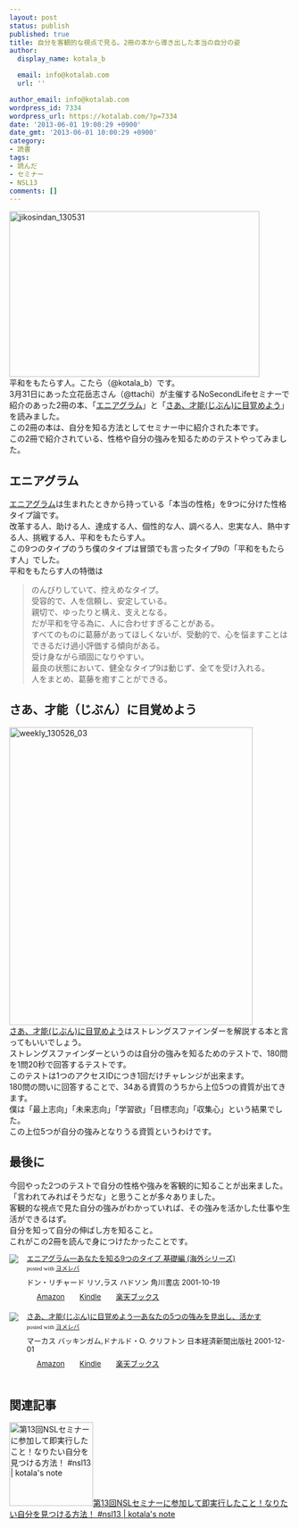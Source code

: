 ```yaml
---
layout: post
status: publish
published: true
title: 自分を客観的な視点で見る。2冊の本から導き出した本当の自分の姿
author:
  display_name: kotala_b

  email: info@kotalab.com
  url: ''

author_email: info@kotalab.com
wordpress_id: 7334
wordpress_url: https://kotalab.com/?p=7334
date: '2013-06-01 19:00:29 +0900'
date_gmt: '2013-06-01 10:00:29 +0900'
category:
- 読書
tags:
- 読んだ
- セミナー
- NSL13
comments: []
---
```

<p><img src="https://kotalab.com/wp-content/uploads/jikosindan_130531-448x297.jpg" alt="jikosindan_130531" width="448" height="297" class="alignnone size-large wp-image-7335" /><br />
平和をもたらす人。こたら（@kotala_b）です。<br />
3月31日にあった立花岳志さん（@ttachi）が主催するNoSecondLifeセミナーで紹介のあった2冊の本、「<a href="http://c.af.moshimo.com/af/c/click?a_id=374940&p_id=170&pc_id=185&pl_id=4062&s_v=b5Rz2P0601xu&url=http%3A%2F%2Fwww.amazon.co.jp%2Fexec%2Fobidos%2FASIN%2F4047913944%2Fref%3Dnosim" rel="nofollow" name="booklink" target="_blank">エニアグラム</a>」と「<a href="http://c.af.moshimo.com/af/c/click?a_id=374940&p_id=170&pc_id=185&pl_id=4062&s_v=b5Rz2P0601xu&url=http%3A%2F%2Fwww.amazon.co.jp%2Fexec%2Fobidos%2FASIN%2F4532149479%2Fref%3Dnosim" rel="nofollow" name="booklink" target="_blank">さあ、才能(じぶん)に目覚めよう</a>」を読みました。<br />
この2冊の本は、自分を知る方法としてセミナー中に紹介された本です。<br />
この2冊で紹介されている、性格や自分の強みを知るためのテストやってみました。<br />
<!--more--></p>
<h2>エニアグラム</h2>
<p><a href="http://c.af.moshimo.com/af/c/click?a_id=374940&p_id=170&pc_id=185&pl_id=4062&s_v=b5Rz2P0601xu&url=http%3A%2F%2Fwww.amazon.co.jp%2Fexec%2Fobidos%2FASIN%2F4047913944%2Fref%3Dnosim" rel="nofollow" name="booklink" target="_blank">エニアグラム</a>は生まれたときから持っている「本当の性格」を9つに分けた性格タイプ論です。<br />
改革する人、助ける人、達成する人、個性的な人、調べる人、忠実な人、熱中する人、挑戦する人、平和をもたらす人。<br />
この9つのタイプのうち僕のタイプは冒頭でも言ったタイプ9の「平和をもたらす人」でした。<br />
平和をもたらす人の特徴は</p>
<blockquote><p>のんびりしていて、控えめなタイプ。<br />
受容的で、人を信頼し、安定している。<br />
親切で、ゆったりと構え、支えとなる。<br />
だが平和を守る為に、人に合わせすぎることがある。<br />
すべてのものに葛藤があってほしくないが、受動的で、心を悩ますことはできるだけ過小評価する傾向がある。<br />
受け身ながら頑固になりやすい。<br />
最良の状態において、健全なタイプ9は動じず、全てを受け入れる。<br />
人をまとめ、葛藤を癒すことができる。
</p></blockquote>
<h2>さあ、才能（じぶん）に目覚めよう</h2>
<p><img src="https://kotalab.com/wp-content/uploads/weekly_130526_03.jpg" alt="weekly_130526_03" width="436" height="534" class="alignnone size-full wp-image-7251" /><br />
<a href="http://c.af.moshimo.com/af/c/click?a_id=374940&p_id=170&pc_id=185&pl_id=4062&s_v=b5Rz2P0601xu&url=http%3A%2F%2Fwww.amazon.co.jp%2Fexec%2Fobidos%2FASIN%2F4532149479%2Fref%3Dnosim" rel="nofollow" name="booklink" target="_blank">さあ、才能(じぶん)に目覚めよう</a>はストレングスファインダーを解説する本と言ってもいいでしょう。<br />
ストレングスファインダーというのは自分の強みを知るためのテストで、180問を1問20秒で回答するテストです。<br />
このテストは1つのアクセスIDにつき1回だけチャレンジが出来ます。<br />
180問の問いに回答することで、34ある資質のうちから上位5つの資質が出てきます。<br />
僕は「最上志向」「未来志向」「学習欲」「目標志向」「収集心」という結果でした。<br />
この上位5つが自分の強みとなりうる資質というわけです。</p>
<h2>最後に</h2>
<p>今回やった2つのテストで自分の性格や強みを客観的に知ることが出来ました。<br />
「言われてみればそうだな」と思うことが多々ありました。<br />
客観的な視点で見た自分の強みがわかっていれば、その強みを活かした仕事や生活ができるはず。<br />
自分を知って自分の伸ばし方を知ること。<br />
これがこの2冊を読んで身につけたかったことです。</p>
<div class="booklink-box" style="text-align:left;padding-bottom:20px;font-size:small;/zoom: 1;overflow: hidden;">
<div class="booklink-image" style="float:left;margin:0 15px 10px 0;"><a href="http://c.af.moshimo.com/af/c/click?a_id=374940&p_id=170&pc_id=185&pl_id=4062&s_v=b5Rz2P0601xu&url=http%3A%2F%2Fwww.amazon.co.jp%2Fexec%2Fobidos%2FASIN%2F4047913944%2Fref%3Dnosim" name="booklink" rel="nofollow" target="_blank"><img src="https://images-fe.ssl-images-amazon.com/images/I/51YV8KFDPTL._SL160_.jpg" style="border: none;" /></a></div>
<div class="booklink-info" style="line-height:120%;/zoom: 1;overflow: hidden;">
<div class="booklink-name" style="margin-bottom:10px;line-height:120%"><a href="http://c.af.moshimo.com/af/c/click?a_id=374940&p_id=170&pc_id=185&pl_id=4062&s_v=b5Rz2P0601xu&url=http%3A%2F%2Fwww.amazon.co.jp%2Fexec%2Fobidos%2FASIN%2F4047913944%2Fref%3Dnosim" rel="nofollow" name="booklink" target="_blank">エニアグラム―あなたを知る9つのタイプ 基礎編 (海外シリーズ)</a>
<div class="booklink-powered-date" style="font-size:8pt;margin-top:5px;font-family:verdana;line-height:120%">posted with <a href="https://yomereba.com" target="_blank">ヨメレバ</a></div>
</div>
<div class="booklink-detail" style="margin-bottom:5px;">ドン・リチャード リソ,ラス ハドソン 角川書店 2001-10-19    </div>
<div class="booklink-link2" style="margin-top:10px;">
<div class="shoplinkamazon" style="display:inline;margin-right:5px;background: url('https://img.yomereba.com/tam_y.gif') 0 0 no-repeat;padding: 2px 0 2px 18px;white-space: nowrap;"><a href="http://c.af.moshimo.com/af/c/click?a_id=374940&p_id=170&pc_id=185&pl_id=4062&s_v=b5Rz2P0601xu&url=http%3A%2F%2Fwww.amazon.co.jp%2Fexec%2Fobidos%2FASIN%2F4047913944%2Fref%3Dnosim" rel="nofollow" target="_blank" title="アマゾン" >Amazon</a></div>
<div class="shoplinkkindle" style="display:inline;margin-right:5px;background: url('https://img.yomereba.com/tam_y.gif') 0 0 no-repeat;padding: 2px 0 2px 18px;white-space: nowrap;"><a href="http://c.af.moshimo.com/af/c/click?a_id=374940&p_id=170&pc_id=185&pl_id=4062&s_v=b5Rz2P0601xu&url=http%3A%2F%2Fwww.amazon.co.jp%2Fgp%2Fsearch%3Fkeywords%3D%2583G%2583j%2583A%2583O%2583%2589%2583%2580%2581%255C%2582%25A0%2582%25C8%2582%25BD%2582%25F0%2592m%2582%25E99%2582%25C2%2582%25CC%2583%255E%2583C%2583v%2520%258A%25EE%2591b%2595%25D2%2520%2528%258AC%258AO%2583V%2583%258A%2581%255B%2583Y%2529%26__mk_ja_JP%3D%2583J%2583%255E%2583J%2583i%26url%3Dnode%253D2275256051" rel="nofollow" target="_blank" >Kindle</a></div>
<div class="shoplinkrakuten" style="display:inline;margin-right:5px;background: url('https://img.yomereba.com/tam_y.gif') 0 -50px no-repeat;padding: 2px 0 2px 18px;white-space: nowrap;"><a href="http://c.af.moshimo.com/af/c/click?a_id=374941&p_id=56&pc_id=56&pl_id=637&s_v=b5Rz2P0601xu&url=http%3A%2F%2Fbooks.rakuten.co.jp%2Frb%2F1385133%2F" rel="nofollow" target="_blank" title="楽天ブックス" >楽天ブックス</a></div>
</div>
</div>
<div class="booklink-footer" style="clear: left"></div>
</div>
<div class="booklink-box" style="text-align:left;padding-bottom:20px;font-size:small;/zoom: 1;overflow: hidden;">
<div class="booklink-image" style="float:left;margin:0 15px 10px 0;"><a href="http://c.af.moshimo.com/af/c/click?a_id=374940&p_id=170&pc_id=185&pl_id=4062&s_v=b5Rz2P0601xu&url=http%3A%2F%2Fwww.amazon.co.jp%2Fexec%2Fobidos%2FASIN%2F4532149479%2Fref%3Dnosim" name="booklink" rel="nofollow" target="_blank"><img src="https://images-fe.ssl-images-amazon.com/images/I/51A7ZKPW20L._SL160_.jpg" style="border: none;" /></a></div>
<div class="booklink-info" style="line-height:120%;/zoom: 1;overflow: hidden;">
<div class="booklink-name" style="margin-bottom:10px;line-height:120%"><a href="http://c.af.moshimo.com/af/c/click?a_id=374940&p_id=170&pc_id=185&pl_id=4062&s_v=b5Rz2P0601xu&url=http%3A%2F%2Fwww.amazon.co.jp%2Fexec%2Fobidos%2FASIN%2F4532149479%2Fref%3Dnosim" rel="nofollow" name="booklink" target="_blank">さあ、才能(じぶん)に目覚めよう―あなたの5つの強みを見出し、活かす</a>
<div class="booklink-powered-date" style="font-size:8pt;margin-top:5px;font-family:verdana;line-height:120%">posted with <a href="https://yomereba.com" target="_blank">ヨメレバ</a></div>
</div>
<div class="booklink-detail" style="margin-bottom:5px;">マーカス バッキンガム,ドナルド・O. クリフトン 日本経済新聞出版社 2001-12-01    </div>
<div class="booklink-link2" style="margin-top:10px;">
<div class="shoplinkamazon" style="display:inline;margin-right:5px;background: url('https://img.yomereba.com/tam_y.gif') 0 0 no-repeat;padding: 2px 0 2px 18px;white-space: nowrap;"><a href="http://c.af.moshimo.com/af/c/click?a_id=374940&p_id=170&pc_id=185&pl_id=4062&s_v=b5Rz2P0601xu&url=http%3A%2F%2Fwww.amazon.co.jp%2Fexec%2Fobidos%2FASIN%2F4532149479%2Fref%3Dnosim" rel="nofollow" target="_blank" title="アマゾン" >Amazon</a></div>
<div class="shoplinkkindle" style="display:inline;margin-right:5px;background: url('https://img.yomereba.com/tam_y.gif') 0 0 no-repeat;padding: 2px 0 2px 18px;white-space: nowrap;"><a href="http://c.af.moshimo.com/af/c/click?a_id=374940&p_id=170&pc_id=185&pl_id=4062&s_v=b5Rz2P0601xu&url=http%3A%2F%2Fwww.amazon.co.jp%2Fgp%2Fsearch%3Fkeywords%3D%2582%25B3%2582%25A0%2581A%258D%25CB%2594%255C%2528%2582%25B6%2582%25D4%2582%25F1%2529%2582%25C9%2596%25DA%258Ao%2582%25DF%2582%25E6%2582%25A4%2581%255C%2582%25A0%2582%25C8%2582%25BD%2582%25CC5%2582%25C2%2582%25CC%258B%25AD%2582%25DD%2582%25F0%258C%25A9%258Fo%2582%25B5%2581A%258A%2588%2582%25A9%2582%25B7%26__mk_ja_JP%3D%2583J%2583%255E%2583J%2583i%26url%3Dnode%253D2275256051" rel="nofollow" target="_blank" >Kindle</a></div>
<div class="shoplinkrakuten" style="display:inline;margin-right:5px;background: url('https://img.yomereba.com/tam_y.gif') 0 -50px no-repeat;padding: 2px 0 2px 18px;white-space: nowrap;"><a href="http://c.af.moshimo.com/af/c/click?a_id=374941&p_id=56&pc_id=56&pl_id=637&s_v=b5Rz2P0601xu&url=http%3A%2F%2Fbooks.rakuten.co.jp%2Frb%2F1397867%2F" rel="nofollow" target="_blank" title="楽天ブックス" >楽天ブックス</a></div>
</div>
</div>
<div class="booklink-footer" style="clear: left"></div>
</div>
<h2 class="rele">関連記事</h2>
<p><a href="https://kotalab.com/af-s-dx-nikkor-35mm" target="_blank"><img  class="alignleft" src="https://kotalab.com/wp-content/uploads/slooProImg_20130401222745.jpg" alt="第13回NSLセミナーに参加して即実行したこと！なりたい自分を見つける方法！ #nsl13 | kotala's note" width="150" /></a><a href="https://kotalab.com/af-s-dx-nikkor-35mm" target="_blank">第13回NSLセミナーに参加して即実行したこと！なりたい自分を見つける方法！ #nsl13 | kotala's note</a><br style="clear:both;" /></p>
